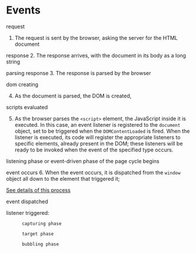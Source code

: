 # Events

request
1. The request is sent by the browser, asking the server for the HTML document

response
2. The response arrives, with the document in its body as a long string

parsing response
3. The response is parsed by the browser

dom creating

4. As the document is parsed, the DOM is created, 

scripts evaluated

5. As the browser parses the `<script>` element, the JavaScript inside it is executed. In this case, an event listener is registered to the `document` object, set to be triggered when the `DOMContentLoaded` is fired. When the listener is executed, its code will register the appropriate listeners to specific elements, already present in the DOM; these listeners will be ready to be invoked when the event of the specified type occurs.

listening phase or event-driven phase of the page cycle begins

event occurs
6. When the event occurs, it is dispatched from the `window` object all down to the element that triggered it; 

[See details of this process](./02a_events.md#event-dispatch-and-propagation)

event dispatched

listener triggered:

          capturing phase  

          target phase

          bubbling phase

